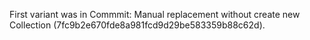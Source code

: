 First variant was in Commmit: Manual replacement without create new Collection (7fc9b2e670fde8a981fcd9d29be583359b88c62d).
